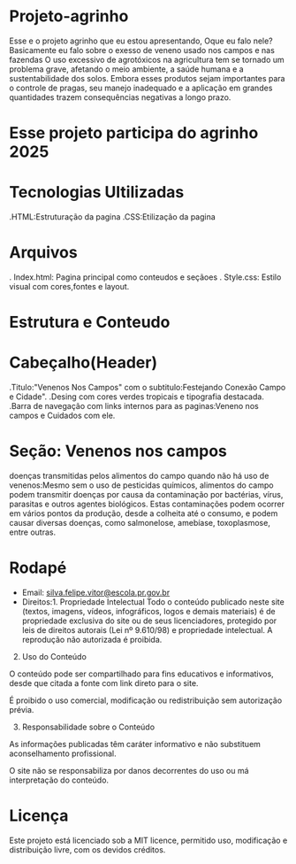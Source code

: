 # Projeto-agrinho
 Esse e o projeto agrinho que eu estou apresentando, Oque eu falo nele? Basicamente eu falo sobre o exesso de veneno usado nos campos e nas fazendas
 O uso excessivo de agrotóxicos na agricultura tem se tornado um problema grave, afetando o meio ambiente, a saúde humana e a sustentabilidade dos solos. Embora esses produtos sejam importantes para o controle de pragas, seu manejo inadequado e a aplicação em grandes quantidades trazem consequências negativas a longo prazo.
# Esse projeto participa do agrinho 2025

# Tecnologias Ultilizadas
.HTML:Estruturação da pagina
.CSS:Etilização da pagina

# Arquivos
. Index.html: Pagina principal como conteudos e seçãoes
. Style.css: Estilo visual com cores,fontes e layout.
 # Estrutura e Conteudo
 # Cabeçalho(Header)
.Titulo:"Venenos Nos Campos" com o subtitulo:Festejando Conexão Campo e Cidade".
.Desing com cores verdes tropicais e tipografia destacada.
.Barra de navegação com links internos para as paginas:Veneno nos campos e Cuidados com ele.
# Seção: Venenos nos campos
doenças transmitidas pelos alimentos do campo quando não há uso de venenos:Mesmo sem o uso de pesticidas químicos, alimentos do campo podem transmitir doenças por causa da contaminação por bactérias, vírus, parasitas e outros agentes biológicos. Estas contaminações podem ocorrer em vários pontos da produção, desde a colheita até o consumo, e podem causar diversas doenças, como salmonelose, amebíase, toxoplasmose, entre outras.

# Rodapé 
- Email: silva.felipe.vitor@escola.pr.gov.br
- Direitos:1. Propriedade Intelectual
Todo o conteúdo publicado neste site (textos, imagens, vídeos, infográficos, logos e demais materiais) é de propriedade exclusiva do site ou de seus licenciadores, protegido por leis de direitos autorais (Lei nº 9.610/98) e propriedade intelectual. A reprodução não autorizada é proibida.

2. Uso do Conteúdo

O conteúdo pode ser compartilhado para fins educativos e informativos, desde que citada a fonte com link direto para o site.

É proibido o uso comercial, modificação ou redistribuição sem autorização prévia.

3. Responsabilidade sobre o Conteúdo

As informações publicadas têm caráter informativo e não substituem aconselhamento profissional.

O site não se responsabiliza por danos decorrentes do uso ou má interpretação do conteúdo.

# Licença
Este projeto está licenciado sob a MIT licence, permitido uso, modificação e distribuição livre, com os devidos créditos.
